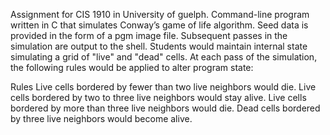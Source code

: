 Assignment for CIS 1910 in University of guelph. 
Command-line program written in C that simulates Conway’s game of life algorithm. Seed data is provided in the form of a pgm image file.
Subsequent passes in the simulation are output to the shell.
Students would maintain internal state simulating a grid of "live" and "dead" cells. At each pass of the simulation, the following rules would be applied to alter program state:

Rules
Live cells bordered by fewer than two live neighbors would die.
Live cells bordered by two to three live neighbors would stay alive.
Live cells bordered by more than three live neighbors would die.
Dead cells bordered by three live neighbors would become alive.
